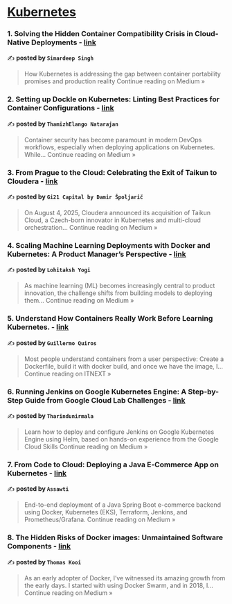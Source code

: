 
<h1><a href=https://medium.com/tag/kubernetes/recommended target="_blank" rel="noopener noreferrer">Kubernetes</a></h1>
<h3>1. Solving the Hidden Container Compatibility Crisis in Cloud-Native Deployments - <a href="https://medium.com/@simardeep.oberoi/solving-the-hidden-container-compatibility-crisis-in-cloud-native-deployments-67d8e60f2880?source=rss------kubernetes-5" target="_blank" rel="noopener noreferrer">link</a></h3>

✍️ **posted by `Simardeep Singh`**

<blockquote>How Kubernetes is addressing the gap between container portability promises and production reality
Continue reading on Medium »</blockquote>

<h3>2. Setting up Dockle on Kubernetes: Linting Best Practices for Container Configurations - <a href="https://thamizhelango.medium.com/setting-up-dockle-on-kubernetes-linting-best-practices-for-container-configurations-ddd35f7e9231?source=rss------kubernetes-5" target="_blank" rel="noopener noreferrer">link</a></h3>

✍️ **posted by `ThamizhElango Natarajan`**

<blockquote>Container security has become paramount in modern DevOps workflows, especially when deploying applications on Kubernetes. While…
Continue reading on Medium »</blockquote>

<h3>3. From Prague to the Cloud: Celebrating the Exit of Taikun to Cloudera - <a href="https://gi21.medium.com/from-prague-to-the-cloud-celebrating-the-exit-of-taikun-to-cloudera-1a455bc250d3?source=rss------kubernetes-5" target="_blank" rel="noopener noreferrer">link</a></h3>

✍️ **posted by `Gi21 Capital by Damir Špoljarič`**

<blockquote>On August 4, 2025, Cloudera announced its acquisition of Taikun Cloud, a Czech-born innovator in Kubernetes and multi-cloud orchestration…
Continue reading on Medium »</blockquote>

<h3>4. Scaling Machine Learning Deployments with Docker and Kubernetes: A Product Manager’s Perspective - <a href="https://medium.com/@lohitakshyogi/scaling-machine-learning-deployments-with-docker-and-kubernetes-a-product-managers-perspective-25f633f33a23?source=rss------kubernetes-5" target="_blank" rel="noopener noreferrer">link</a></h3>

✍️ **posted by `Lohitaksh Yogi`**

<blockquote>As machine learning (ML) becomes increasingly central to product innovation, the challenge shifts from building models to deploying them…
Continue reading on Medium »</blockquote>

<h3>5. Understand How Containers Really Work Before Learning Kubernetes. - <a href="https://itnext.io/understand-how-containers-really-work-before-learning-kubernetes-03266aed15be?source=rss------kubernetes-5" target="_blank" rel="noopener noreferrer">link</a></h3>

✍️ **posted by `Guillermo Quiros`**

<blockquote>Most people understand containers from a user perspective:
Create a Dockerfile, build it with docker build, and once we have the image, I…
Continue reading on ITNEXT »</blockquote>

<h3>6. Running Jenkins on Google Kubernetes Engine: A Step-by-Step Guide from Google Cloud Lab Challenges - <a href="https://medium.com/@tharindunirmala99/running-jenkins-on-google-kubernetes-engine-a-step-by-step-guide-from-google-cloud-lab-challenges-7efc889e4c46?source=rss------kubernetes-5" target="_blank" rel="noopener noreferrer">link</a></h3>

✍️ **posted by `Tharindunirmala`**

<blockquote>Learn how to deploy and configure Jenkins on Google Kubernetes Engine using Helm, based on hands-on experience from the Google Cloud Skills
Continue reading on Medium »</blockquote>

<h3>7. From Code to Cloud: Deploying a Java E‑Commerce App on Kubernetes - <a href="https://medium.com/@adelusheriff/from-code-to-cloud-deploying-a-java-e-commerce-app-on-kubernetes-3e7e2b1ee114?source=rss------kubernetes-5" target="_blank" rel="noopener noreferrer">link</a></h3>

✍️ **posted by `Assawti`**

<blockquote>End-to-end deployment of a Java Spring Boot e-commerce backend using Docker, Kubernetes (EKS), Terraform, Jenkins, and Prometheus/Grafana.
Continue reading on Medium »</blockquote>

<h3>8. The Hidden Risks of Docker images: Unmaintained Software Components - <a href="https://medium.com/@t.j.kooi/the-hidden-risks-of-docker-images-unmaintained-software-components-1ec0726d2b9b?source=rss------kubernetes-5" target="_blank" rel="noopener noreferrer">link</a></h3>

✍️ **posted by `Thomas Kooi`**

<blockquote>As an early adopter of Docker, I’ve witnessed its amazing growth from the early days. I started with using Docker Swarm, and in 2018, I…
Continue reading on Medium »</blockquote>

